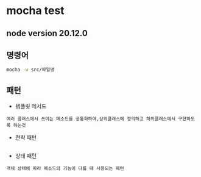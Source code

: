 # mocha test

## node version 20.12.0

## 명령어

```bash
mocha -w src/파일명
```

## 패턴

- 템플릿 메서드

```
여러 클래스에서 쓰이는 메소드를 공통화하여,상위클래스에 정의하고 하위클래스에서 구현하도록 하는것
```

- 전략 패턴

```

```

- 상태 패턴

```
객체 상태에 따라 메소드의 기능이 다를 때 사용되는 패턴
```
